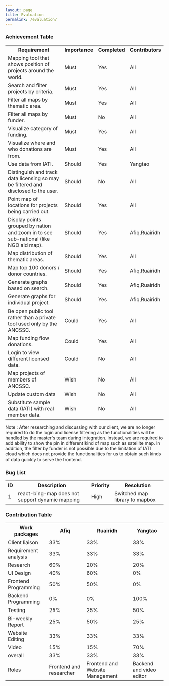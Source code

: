 ```yaml
---
layout: page
title: Evaluation
permalink: /evaluation/
---
```


### Achievement Table

<table>
<tr><th>Requirement</th><th>Importance</th><th>Completed</th><th>Contributors</th></tr>
<tr><td>Mapping tool that shows position of projects around the world.</td><td>Must</td><td>Yes</td><td>All</td></tr>
<tr><td>Search and filter projects by criteria.</td><td>Must</td><td>Yes</td><td>All</td></tr>
<tr><td>Filter all maps by thematic area.</td><td>Must</td><td>Yes</td><td>All</td></tr>
<tr><td>Filter all maps by funder.</td><td>Must</td><td>No</td><td>All</td></tr>
<tr><td>Visualize category of funding.</td><td>Must</td><td>Yes</td><td>All</td></tr>
<tr><td>Visualize where and who donations are from.</td><td>Must</td><td>Yes</td><td>All</td></tr>

<tr><td>Use data from IATI.</td><td>Should</td><td>Yes</td><td>Yangtao</td></tr>
<tr><td>Distinguish and track data licensing so may be filtered and disclosed to the user.</td><td>Should</td><td>No</td><td>All</td></tr>
<tr><td>Point map of locations for projects being carried out.</td><td>Should</td><td>Yes</td><td>All</td></tr>
<tr><td>Display points grouped by nation and zoom in to see sub-national (like NGO aid map).</td><td>Should</td><td>Yes</td><td>Afiq,Ruairidh</td></tr>
<tr><td>Map distribution of thematic areas.</td><td>Should</td><td>Yes</td><td>All</td></tr>
<tr><td>Map top 100 donors / donor countries.</td><td>Should</td><td>Yes</td><td>Afiq,Ruairidh</td></tr>
<tr><td>Generate graphs based on search.</td><td>Should</td><td>Yes</td><td>Afiq,Ruairidh</td></tr>
<tr><td>Generate graphs for individual project.</td><td>Should</td><td>Yes</td><td>Afiq,Ruairidh</td></tr>

<tr><td>Be open public tool rather than a private tool used only by the ANCSSC.</td><td>Could</td><td>Yes</td><td>All</td></tr>
<tr><td>Map funding flow donations.</td><td>Could</td><td>Yes</td><td>All</td></tr>
<tr><td>Login to view different licensed data.</td><td>Could</td><td>No</td><td>All</td></tr>

<tr><td>Map projects of members of ANCSSC.</td><td>Wish</td><td>No</td><td>All</td></tr>
<tr><td>Update custom data</td><td>Wish</td><td>No</td><td>All</td></tr>
<tr><td>Substitute sample data (IATI) with real member data.</td><td>Wish</td><td>No</td><td>All</td></tr>
</table>

<p>
    Note : After researching and discussing with our client, we are no longer required to do the login and license filtering as the functionalities will be handled by the master's team during integration.  Instead, we are required to add ability to show the pin in different kind of map such as satellite map.
    In addition, the filter by funder is not possible due to the limitation of IATI cloud which does not provide the functionalities for us to obtain such kinds of data quickly to serve the frontend.
</p>

### Bug List
<table>
<tr><th>ID</th><th>Description</th><th>Priority</th><th>Resolution</th></tr>
<tr><td>1</td><td>react-bing-map does not support dynamic mapping</td><td>High</td><td>Switched map library to mapbox</td></tr>
</table>

### Contribution Table
<table>
<tr><th>Work packages</th><th>Afiq</th><th>Ruairidh</th><th>Yangtao</th></tr>
<tr><td>Client liaison</td><td>33%</td><td>33%</td><td>33%</td></tr>
<tr><td>Requirement analysis</td><td>33%</td><td>33%</td><td>33%</td></tr>
<tr><td>Research</td><td>60%</td><td>20%</td><td>20%</td></tr>
<tr><td>UI Design</td><td>40%</td><td>60%</td><td>0%</td></tr>
<tr><td>Frontend Programming</td><td>50%</td><td>50%</td><td>0%</td></tr>
<tr><td>Backend Programming</td><td>0%</td><td>0%</td><td>100%</td></tr>
<tr><td>Testing</td><td>25%</td><td>25%</td><td>50%</td></tr>
<tr><td>Bi-weekly Report</td><td>25%</td><td>50%</td><td>25%</td></tr>
<tr><td>Website Editing</td><td>33%</td><td>33%</td><td>33%</td></tr>
<tr><td>Video</td><td>15%</td><td>15%</td><td>70%</td></tr>
<tr><td>overall</td><td>33%</td><td>33%</td><td>33%</td></tr>
<tr><td>Roles</td><td>Frontend and researcher</td><td>Frontend and Website Management</td><td>Backend and video editor</td></tr>
</table>